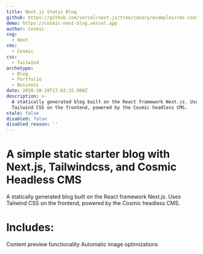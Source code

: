 ```yaml
---
title: Next.js Static Blog
github: https://github.com/vercel/next.js/tree/canary/examples/cms-cosmic
demo: https://cosmic-next-blog.vercel.app
author: Cosmic
ssg:
  - Next
cms:
  - Cosmic
css:
  - Tailwind
archetype:
  - Blog
  - Portfolio
  - Business
date: 2020-10-28T17:02:32.000Z
description: >-
  A statically generated blog built on the React framework Next.js. Uses
  Tailwind CSS on the frontend, powered by the Cosmic headless CMS.
stale: false
disabled: false
disabled_reason: ''
---
```


# A simple static starter blog with Next.js, Tailwindcss, and Cosmic Headless CMS

A statically generated blog built on the React framework Next.js. Uses Tailwind CSS on the frontend, powered by the Cosmic headless CMS.

# Includes: 
Content preview functionality
Automatic image optimizations
